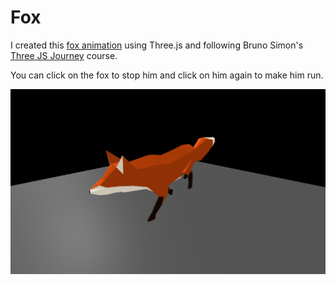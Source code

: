 # Fox

I created this [fox animation](https://franciscosierra1915.github.io/fox/) using Three.js and following Bruno Simon's [Three JS Journey](https://threejs-journey.com/) course.

You can click on the fox to stop him and click on him again to make him run. 

![Screenshot of site](/thumbnail.png)